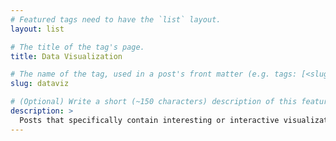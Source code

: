 ```yaml
---
# Featured tags need to have the `list` layout.
layout: list

# The title of the tag's page.
title: Data Visualization

# The name of the tag, used in a post's front matter (e.g. tags: [<slug>]).
slug: dataviz

# (Optional) Write a short (~150 characters) description of this featured tag.
description: >
  Posts that specifically contain interesting or interactive visualizations.
---
```

